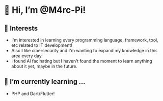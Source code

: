 # 👋 Hi, I’m @M4rc-Pi!

## 👀 Interests
+ I'm interested in learning every programming language, framework, tool, etc related to IT development! 
+ Also I like cibersecurity and I'm wanting to expand my knowledge in this area every day.
+ I found AI facinating but I haven't found the moment to learn anything about it yet, maybe in the future.

## 🌱 I’m currently learning ...
+ PHP and Dart/Flutter!
